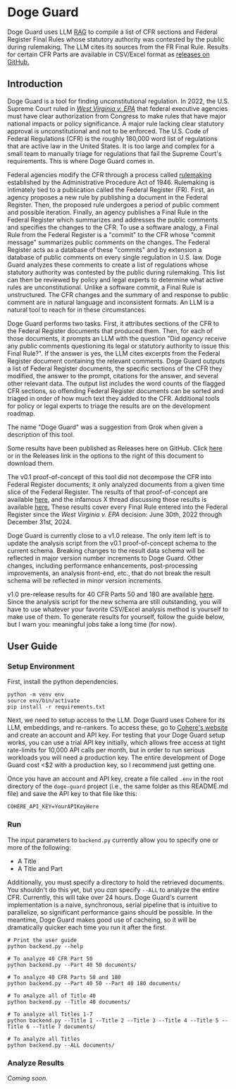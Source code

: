 # Doge Guard

Doge Guard uses LLM [RAG](https://en.wikipedia.org/wiki/Retrieval-augmented_generation) to compile a list of CFR sections and Federal Register Final Rules whose statutory authority was contested by the public during rulemaking. The LLM cites its sources from the FR Final Rule. Results for certain CFR Parts are available in CSV/Excel format as [releases on GitHub.](https://github.com/AverardoDiMugello/doge-guard/releases)

## Introduction

Doge Guard is a tool for finding unconstitutional regulation. In 2022, the U.S. Supreme Court ruled in [_West Virginia v. EPA_](https://en.wikipedia.org/wiki/West_Virginia_v._EPA) that federal executive agencies must have clear authorization from Congress to make rules that have major national impacts or policy significance. A major rule lacking clear statutory approval is unconstitutional and not to be enforced. The U.S. Code of Federal Regulations (CFR) is the roughly 180,000 word list of regulations that are active law in the United States. It is too large and complex for a small team to manually triage for regulations that fail the Supreme Court's requirements. This is where Doge Guard comes in.

Federal agencies modify the CFR through a process called [rulemaking](https://www.regulations.gov/learn) established by the Administrative Procedure Act of 1946. Rulemaking is intimately tied to a publication called the Federal Register (FR). First, an agency proposes a new rule by publishing a document in the Federal Register. Then, the proposed rule undergoes a period of public comment and possible iteration. Finally, an agency publishes a Final Rule in the Federal Register which summarizes and addresses the public comments and specifies the changes to the CFR. To use a software analogy, a Final Rule from the Federal Register is a "commit" to the CFR whose "commit message" summarizes public comments on the changes. The Federal Register acts as a database of these "commits" and by extension a database of public comments on every single regulation in U.S. law. Doge Guard analyzes these comments to create a list of regulations whose statutory authority was contested by the public during rulemaking. This list can then be reviewed by policy and legal experts to determine what active rules are unconstitutional. Unlike a software commit, a Final Rule is unstructured. The CFR changes and the summary of and response to public comment are in natural language and inconsistent formats. An LLM is a natural tool to reach for in these circumstances.

Doge Guard performs two tasks. First, it attributes sections of the CFR to the Federal Register documents that produced them. Then, for each of those documents, it prompts an LLM with the question "Did _agency_ receive any public comments questioning its legal or statutory authority to issue this Final Rule?". If the answer is yes, the LLM cites excerpts from the Federal Register document containing the relevant comments. Doge Guard outputs a list of Federal Register documents, the specific sections of the CFR they modified, the answer to the prompt, citations for the answer, and several other relevant data. The output list includes the word counts of the flagged CFR sections, so offending Federal Register documents can be sorted and triaged in order of how much text they added to the CFR. Additional tools for policy or legal experts to triage the results are on the development roadmap.

The name "Doge Guard" was a suggestion from Grok when given a description of this tool.

Some results have been published as Releases here on GitHub. Click [here](https://github.com/AverardoDiMugello/doge-guard/releases) or in the Releases link in the options to the right of this document to download them.

The v0.1 proof-of-concept of this tool did not decompose the CFR into Federal Register documents; it only analyzed documents from a given time slice of the Federal Register. The results of that proof-of-concept are available [here](https://github.com/AverardoDiMugello/doge-guard/releases/tag/v0.1-pre-release), and the infamous X thread discussing those results is available [here.](https://x.com/DiMugello/status/1868022889368400007) These results cover every Final Rule entered into the Federal Register since the _West Virginia v. EPA_ decision: June 30th, 2022 through December 31st, 2024.

Doge Guard is currently close to a v1.0 release. The only item left is to update the analysis script from the v0.1 proof-of-concept schema to the current schema. Breaking changes to the result data schema will be reflected in major version number increments to Doge Guard. Other changes, including performance enhancements, post-processing improvements, an analysis front-end, etc., that do not break the result schema will be reflected in minor version increments.

v1.0 pre-release results for 40 CFR Parts 50 and 180 are available [here](https://github.com/AverardoDiMugello/doge-guard/releases). Since the analysis script for the new schema are still outstanding, you will have to use whatever your favorite CSV/Excel analysis method is yourself to make use of them. To generate results for yourself, follow the guide below, but I warn you: meaningful jobs take a long time (for now).

## User Guide

### Setup Environment

First, install the python dependencies.

```
python -m venv env
source env/bin/activate
pip install -r requirements.txt
```

Next, we need to setup access to the LLM. Doge Guard uses Cohere for its LLM, embeddings, and re-rankers. To access these, go to [Cohere's website](https://cohere.com/) and create an account and API key. For testing that your Doge Guard setup works, you can use a trial API key initially, which allows free access at tight rate-limits for 10,000 API calls per month, but in order to run serious workloads you will need a production key. The entire development of Doge Guard cost <$2 with a production key, so I recommend just getting one.

Once you have an account and API key, create a file called `.env` in the root directory of the `doge-guard` project (i.e., the same folder as this README.md file) and save the API key to that file like this:

```
COHERE_API_KEY=YourAPIKeyHere
```

### Run

The input parameters to `backend.py` currently allow you to specify one or more of the following:

- A Title
- A Title and Part

Additionally, you must specify a directory to hold the retrieved documents. You shouldn't do this yet, but you _can_ specify `--ALL` to analyze the entire CFR. Currently, this will take over 24 hours. Doge Guard's current implementation is a naive, synchronous, serial pipeline that is intuitive to parallelize, so significant performance gains should be possible. In the meantime, Doge Guard makes good use of cacheing, so it will be dramatically quicker each time you run it after the first.

```
# Print the user guide
python backend.py --help

# To analyze 40 CFR Part 50
python backend.py --Part 40 50 documents/

# To analyze 40 CFR Parts 50 and 180
python backend.py --Part 40 50 --Part 40 180 documents/

# To analyze all of Title 40
python backend.py --Title 40 documents/

# To analyze all Titles 1-7
python backend.py --Title 1 --Title 2 --Title 3 --Title 4 --Title 5 --Title 6 --Title 7 documents/

# To analyze all Titles
python backend.py --ALL documents/
```

### Analyze Results

_Coming soon._
